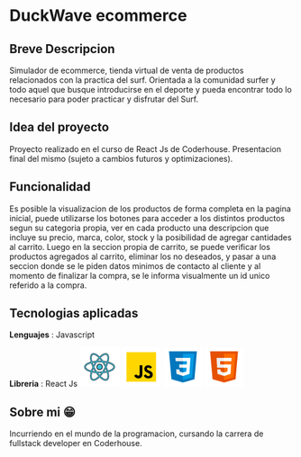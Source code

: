 
# DuckWave ecommerce

## Breve Descripcion

Simulador de ecommerce, tienda virtual de venta de productos relacionados con la practica del surf.
Orientada a la comunidad surfer y todo aquel que busque introducirse en el deporte y pueda encontrar todo lo necesario para poder practicar y disfrutar del Surf.



## Idea del proyecto

 Proyecto realizado en el curso de React Js de Coderhouse.
 Presentacion final del mismo (sujeto a cambios futuros y optimizaciones).

## Funcionalidad

Es posible la visualizacion de los productos de forma completa en la pagina inicial, puede utilizarse los botones para acceder a los distintos productos segun su categoria propia, ver en cada producto una descripcion que incluye su precio, marca, color, stock y la posibilidad de agregar cantidades al carrito.
Luego en la seccion propia de carrito, se puede verificar los productos agregados al carrito, eliminar los no deseados, y pasar a una seccion donde se le piden datos minimos de contacto al cliente y al momento de finalizar la compra, se le informa visualmente un id unico referido a la compra.



## Tecnologias aplicadas

**Lenguajes** : Javascript

**Libreria** : React Js
![React Js](/public/logoTec/img/react.png)
![Javascript](/public/logoTec/img/javascript.png)
![CSS](/public/logoTec/img/css.png)
![HTML5](/public/logoTec/img/html.png)




## Sobre mi 😁
Incurriendo en el mundo de la programacion, cursando la carrera de fullstack developer en Coderhouse.

